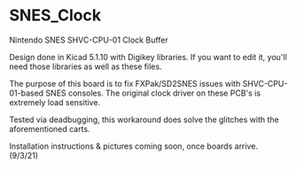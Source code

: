 # SNES_Clock
 Nintendo SNES SHVC-CPU-01 Clock Buffer

 Design done in Kicad 5.1.10 with Digikey libraries. If you want to edit it, you'll need those libraries as well as these files.

 The purpose of this board is to fix FXPak/SD2SNES issues with SHVC-CPU-01-based SNES consoles. The original clock driver on these PCB's is extremely load sensitive.
 
 Tested via deadbugging, this workaround does solve the glitches with the aforementioned carts.

 Installation instructions & pictures coming soon, once boards arrive. (9/3/21)
